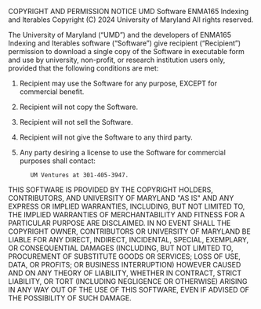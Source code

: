 COPYRIGHT AND PERMISSION NOTICE
UMD Software ENMA165 Indexing and Iterables
Copyright (C) 2024 University of Maryland
All rights reserved.

The University of Maryland (“UMD”) and the developers of
ENMA165 Indexing and Iterables software (“Software”)
give recipient (“Recipient”) permission to download a
single copy of the Software in executable form and use by university,
non-profit, or research institution users only, provided that the following
conditions are met:

  1. Recipient may use the Software for any purpose, EXCEPT for commercial
     benefit.
  2. Recipient will not copy the Software.
  3. Recipient will not sell the Software.
  4. Recipient will not give the Software to any third party.
  5. Any party desiring a license to use the Software for commercial
     purposes shall contact:

            UM Ventures at 301-405-3947.

THIS SOFTWARE IS PROVIDED BY THE COPYRIGHT HOLDERS, CONTRIBUTORS, AND
UNIVERSITY OF MARYLAND "AS IS" AND ANY EXPRESS OR IMPLIED WARRANTIES,
INCLUDING, BUT NOT LIMITED TO, THE IMPLIED WARRANTIES OF MERCHANTABILITY
AND FITNESS FOR A PARTICULAR PURPOSE ARE DISCLAIMED. IN NO EVENT SHALL THE
COPYRIGHT OWNER, CONTRIBUTORS OR UNIVERSITY OF MARYLAND BE LIABLE FOR ANY
DIRECT, INDIRECT, INCIDENTAL, SPECIAL, EXEMPLARY, OR CONSEQUENTIAL DAMAGES
(INCLUDING, BUT NOT LIMITED TO, PROCUREMENT OF SUBSTITUTE GOODS OR
SERVICES; LOSS OF USE, DATA, OR PROFITS; OR BUSINESS INTERRUPTION) HOWEVER
CAUSED AND ON ANY THEORY OF LIABILITY, WHETHER IN CONTRACT, STRICT
LIABILITY, OR TORT (INCLUDING NEGLIGENCE OR OTHERWISE) ARISING IN ANY WAY
OUT OF THE USE OF THIS SOFTWARE, EVEN IF ADVISED OF THE POSSIBILITY OF SUCH
DAMAGE.
